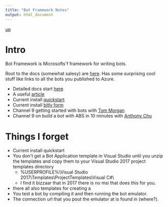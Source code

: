 ```yaml
---
title: "Bot Framework Notes"
output: html_document
---
```

[up](https://mikewise2718.github.io/markdowndocs/)

# Intro
Bot Framework is Microsofts'f framework for writing bots.

Root to the docs (somewhat salesy) are [here](https://dev.botframework.com/).
Has some surprising cool stuff like links to all the bots you published to Azure.

* Detailed docs start [here](https://docs.microsoft.com/en-us/bot-framework/overview-how-bot-framework-works)
* A useful [article](https://ankitbko.github.io/2016/08/ChatBot-using-Microsoft-Bot-Framework-Part-1/)
* Current install [quickstart](https://docs.microsoft.com/en-us/bot-framework/dotnet/bot-builder-dotnet-quickstart)
* Current install [bitly form](https://bit.ly/BotStarted)
* Channel 9 getting started with bots with [Tom Morgan](https://channel9.msdn.com/Blogs/MVP-Office-Dev/Getting-started-with-bot-development-using-Microsoft-Bot-Framework)
* Channel 9 on build a bot with ABS in 10 minutes with [Anthony Chu](https://channel9.msdn.com/Blogs/MVP-Azure/build-a-chatbot-with-azure-bot-service)

# Things I forget
* Current install quickstart
* You don't get a Bot Application template in Visual Studio until you unzip the templates and copy them to your Visual Studio 2017 project templates directory
  *  %USERPROFILE%\Visual Studio 2017\Templates\ProjectTemplates\Visual C#\
  * I find it bizzaar that in 2017 there is no msi that does this for you.
* there all also templates for creating a 
* You test a bot by compiling it and then running the bot emulator. 
* The connection url that you pout the emulator at is found in (where?).




